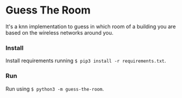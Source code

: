 # Guess The Room

It's a knn implementation to guess in which room of a building you are based on the wireless networks around you.

### Install

Install requirements running `$ pip3 install -r requirements.txt`.

### Run

Run using `$ python3 -m guess-the-room`.
